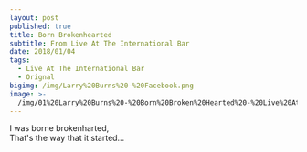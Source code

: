 ```yaml
---
layout: post
published: true
title: Born Brokenhearted
subtitle: From Live At The International Bar
date: 2018/01/04
tags:
  - Live At The International Bar
  - Orignal
bigimg: /img/Larry%20Burns%20-%20Facebook.png
image: >-
  /img/01%20Larry%20Burns%20-%20Born%20Broken%20Hearted%20-%20Live%20At%20The%20International%20Bar-thum.png
---
```


I was borne brokenharted,  
That's the way that it started…